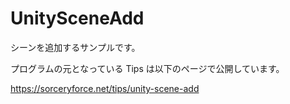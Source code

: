 # UnitySceneAdd
シーンを追加するサンプルです。

プログラムの元となっている Tips は以下のページで公開しています。

https://sorceryforce.net/tips/unity-scene-add
